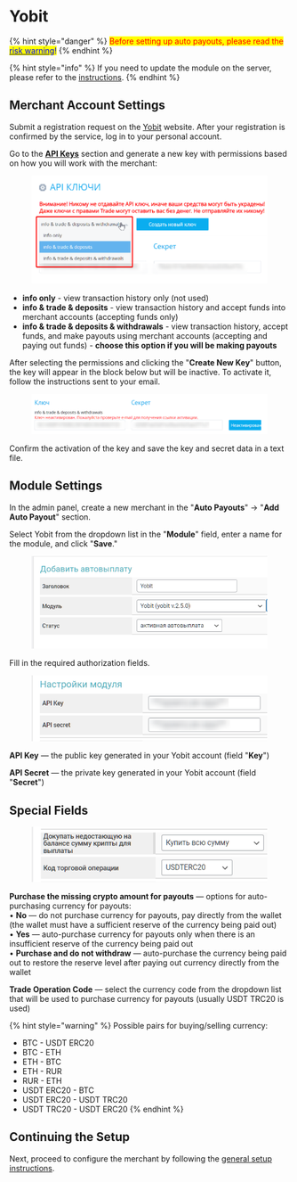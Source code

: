 # Yobit

{% hint style="danger" %}
<mark style="color:red;">Before setting up auto payouts, please read the</mark> [<mark style="color:blue;">risk warning</mark>](https://premium.gitbook.io/main/osnovnye-nastroiki/merchanty-i-avtovyplaty/avtovyplaty/preduprezhdenie-o-riskakh)<mark style="color:blue;">!</mark>
{% endhint %}

{% hint style="info" %}
If you need to update the module on the server, please refer to the [instructions](https://premium.gitbook.io/main/en/basic-settings/faq/updating-script-files-on-the-server/how-to-update-files-on-the-server#merchant-and-auto-payout-modules).
{% endhint %}

## Merchant Account Settings

Submit a registration request on the [Yobit](https://yobit.net/) website. After your registration is confirmed by the service, log in to your personal account.

Go to the [**API Keys**](https://yobit.net/ru/api/keys/) section and generate a new key with permissions based on how you will work with the merchant:

<figure><img src="../../../.gitbook/assets/image (1407)_eng.png" alt="" width="563"><figcaption></figcaption></figure>

* **info only** - view transaction history only (not used)
* **info & trade & deposits** - view transaction history and accept funds into merchant accounts (accepting funds only)
* **info & trade & deposits & withdrawals** - view transaction history, accept funds, and make payouts using merchant accounts (accepting and paying out funds) - **choose this option if you will be making payouts**

After selecting the permissions and clicking the "**Create New Key**" button, the key will appear in the block below but will be inactive. To activate it, follow the instructions sent to your email.

<figure><img src="../../../.gitbook/assets/image (1408)_eng.png" alt="" width="563"><figcaption></figcaption></figure>

Confirm the activation of the key and save the key and secret data in a text file.

## **Module Settings**

In the admin panel, create a new merchant in the "**Auto Payouts**" -> "**Add Auto Payout**" section.

Select Yobit from the dropdown list in the "**Module**" field, enter a name for the module, and click "**Save**."

<figure><img src="../../../.gitbook/assets/image (705)_eng.png" alt="" width="507"><figcaption></figcaption></figure>

Fill in the required authorization fields.

<figure><img src="../../../.gitbook/assets/image (1410)_eng.png" alt="" width="453"><figcaption></figcaption></figure>

**API Key** — the public key generated in your Yobit account (field "**Key**")

**API Secret** — the private key generated in your Yobit account (field "**Secret**")

## Special Fields

<figure><img src="../../../.gitbook/assets/image (1514)_eng.png" alt=""><figcaption></figcaption></figure>

**Purchase the missing crypto amount for payouts** — options for auto-purchasing currency for payouts:\
• **No** — do not purchase currency for payouts, pay directly from the wallet (the wallet must have a sufficient reserve of the currency being paid out)\
• **Yes** — auto-purchase currency for payouts only when there is an insufficient reserve of the currency being paid out\
• **Purchase and do not withdraw** — auto-purchase the currency being paid out to restore the reserve level after paying out currency directly from the wallet

**Trade Operation Code** — select the currency code from the dropdown list that will be used to purchase currency for payouts (usually USDT TRC20 is used)

{% hint style="warning" %}
Possible pairs for buying/selling currency:

* BTC - USDT ERC20
* BTC - ETH
* ETH - BTC
* ETH - RUR
* RUR - ETH
* USDT ERC20 - BTC
* USDT ERC20 - USDT TRC20
* USDT TRC20 - USDT ERC20
{% endhint %}

## Continuing the Setup

Next, proceed to configure the merchant by following the [general setup instructions](https://premium.gitbook.io/rukovodstvo-polzovatelya/osnovnye-nastroiki/merchanty-i-avtovyplaty/avtovyplaty/obshie-nastroiki-avtovyplat).